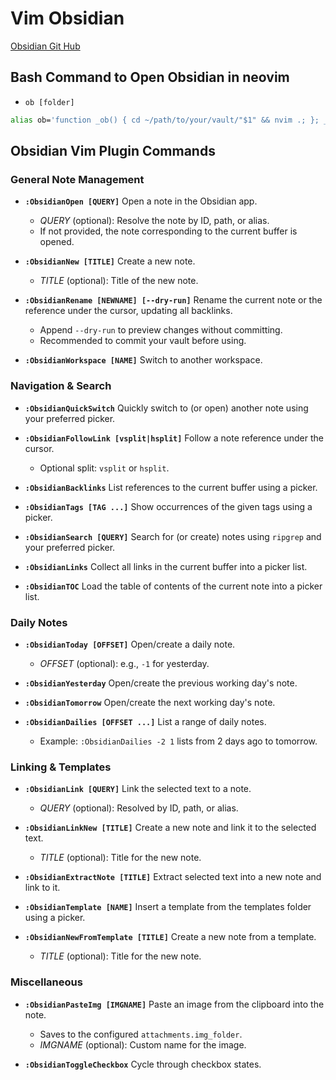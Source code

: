 # Vim Obsidian

[Obsidian Git Hub](https://github.com/epwalsh/obsidian.nvim)

## Bash Command to Open Obsidian in neovim

- `ob [folder]`

```Bash
alias ob='function _ob() { cd ~/path/to/your/vault/"$1" && nvim .; }; _ob'
```

## Obsidian Vim Plugin Commands

### General Note Management

- **`:ObsidianOpen [QUERY]`**
  Open a note in the Obsidian app.

  - _QUERY_ (optional): Resolve the note by ID, path, or alias.
  - If not provided, the note corresponding to the current buffer is opened.

- **`:ObsidianNew [TITLE]`**
  Create a new note.

  - _TITLE_ (optional): Title of the new note.

- **`:ObsidianRename [NEWNAME] [--dry-run]`**
  Rename the current note or the reference under the cursor, updating all backlinks.

  - Append `--dry-run` to preview changes without committing.
  - Recommended to commit your vault before using.

- **`:ObsidianWorkspace [NAME]`**
  Switch to another workspace.

### Navigation & Search

- **`:ObsidianQuickSwitch`**
  Quickly switch to (or open) another note using your preferred picker.

- **`:ObsidianFollowLink [vsplit|hsplit]`**
  Follow a note reference under the cursor.

  - Optional split: `vsplit` or `hsplit`.

- **`:ObsidianBacklinks`**
  List references to the current buffer using a picker.

- **`:ObsidianTags [TAG ...]`**
  Show occurrences of the given tags using a picker.

- **`:ObsidianSearch [QUERY]`**
  Search for (or create) notes using `ripgrep` and your preferred picker.

- **`:ObsidianLinks`**
  Collect all links in the current buffer into a picker list.

- **`:ObsidianTOC`**
  Load the table of contents of the current note into a picker list.

### Daily Notes

- **`:ObsidianToday [OFFSET]`**
  Open/create a daily note.

  - _OFFSET_ (optional): e.g., `-1` for yesterday.

- **`:ObsidianYesterday`**
  Open/create the previous working day's note.

- **`:ObsidianTomorrow`**
  Open/create the next working day's note.

- **`:ObsidianDailies [OFFSET ...]`**
  List a range of daily notes.
  - Example: `:ObsidianDailies -2 1` lists from 2 days ago to tomorrow.

### Linking & Templates

- **`:ObsidianLink [QUERY]`**
  Link the selected text to a note.

  - _QUERY_ (optional): Resolved by ID, path, or alias.

- **`:ObsidianLinkNew [TITLE]`**
  Create a new note and link it to the selected text.

  - _TITLE_ (optional): Title for the new note.

- **`:ObsidianExtractNote [TITLE]`**
  Extract selected text into a new note and link to it.

- **`:ObsidianTemplate [NAME]`**
  Insert a template from the templates folder using a picker.

- **`:ObsidianNewFromTemplate [TITLE]`**
  Create a new note from a template.
  - _TITLE_ (optional): Title for the new note.

### Miscellaneous

- **`:ObsidianPasteImg [IMGNAME]`**
  Paste an image from the clipboard into the note.

  - Saves to the configured `attachments.img_folder`.
  - _IMGNAME_ (optional): Custom name for the image.

- **`:ObsidianToggleCheckbox`**
  Cycle through checkbox states.

```

```
